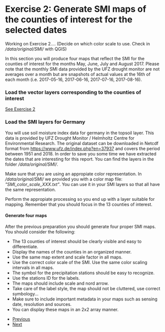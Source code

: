 # Exercise 2: Generate SMI maps of the counties of interest for the selected dates  
Working on Exercise 2.... (Decide on which color scale to use. Check in */data/original/SMI/* with QGIS)

In this section you will produce four maps that reflect the SMI for the counties of interest for
the months May, June, July and August 2017. Please note that the monthly SMI data provided by the UFZ 
drought monitor are not averages over a month but are snapshots of actual values at the 16th of each month 
(i.e. 2017-05-16, 2017-06-16, 2017-07-16, 2017-08-16).

### Load the vector layers corresponding to the counties of interest
[See Exercise 2](ex2.md)

### Load the SMI layers for Germany
You will use soil moisture index data for germany in the topsoil layer. 
This data is provided by  UFZ Drought Monitor / Helmholtz Centre for Environmental Research. 
The original dataset can be downloaded in Netcdf format from https://www.ufz.de/index.php?en=37937 
and covers the period between 1951 and 2018. In order to save you some time we have extracted 
the dates that are interesting for this report. You can find the layers in the folder 
*/data/original/SMI/*.

Make sure that you are using an appropiate color representation. In */data/original/SMI/* we provided
you with a color map file: *"SMI_color_scale_XXX.txt"*. 
You can use it in your SMI layers so that all have the same representation.

Perform the appropiate processing so you end up with a layer suitable for mapping. Remember that you
should focus in the 13 counties of interest.

#### Generate four maps
After the previous preparation you should generate four proper SMI maps.
You should consider the following:
- The 13 counties of interest should be clearly visible and easy to differentiate.
- Display the names of the counties in an organized manner. 
- Use the same map extent and scale factor in all maps.
- Use the correct color scale of the SMI. Use the same color scaling intervals in all maps. 
- The symbol for the precipitation stations should be easy to recognize.
- Use the stations ID for the labels.
- The maps should include scale and nord arrow.
- Take care of the label style, the map should not be cluttered, use correct symbology...
- Make sure to include important metadata in your maps such as sensing date, resolution and sources.
- You can display these maps in an 2x2 array manner.  

* [Previous](ex1.md)
* [Next](ex3.md)
